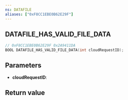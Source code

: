 ```yaml
---
ns: DATAFILE
aliases: ["0xF8CC1EBE0B62E29F"]
---
```

## DATAFILE_HAS_VALID_FILE_DATA

```c
// 0xF8CC1EBE0B62E29F 0x2A9411DA
BOOL DATAFILE_HAS_VALID_FILE_DATA(int cloudRequestID);
```

## Parameters
* **cloudRequestID**: 

## Return value
